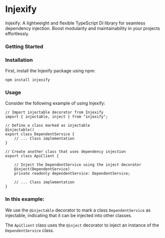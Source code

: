 # Injexify
Injexify: A lightweight and flexible TypeScript DI library for seamless dependency injection. 
Boost modularity and maintainability in your projects effortlessly.

### Getting Started
### Installation
First, install the Injexify package using npm:

`npm install injexify`

### Usage
Consider the following example of using Injexify:

``` 
// Import injectable decorator from Injexify
import { injectable, inject } from "injexify";

// Define a class marked as injectable
@injectable()
export class DependentService {
    // ... Class implementation
}

// Create another class that uses dependency injection
export class ApiClient {
    
    // Inject the DependentService using the inject decorator
    @inject(DependentService)
    private readonly dependentService: DependentService;

    // ... Class implementation
} 
```


### In this example:

We use the `@injectable` decorator to mark a class `DependentService` as injectable, indicating that it can be injected into other classes.

The `ApiClient` class uses the `@inject` decorator to inject an instance of the `DependentService` class.
